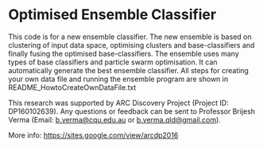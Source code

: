 # Optimised Ensemble Classifier

This code is for a new ensemble classifier. The new ensemble is based on clustering of input data space, optimising clusters and base-classifiers and finally fusing the optimised base-classifiers. The ensemble uses many types of base classifiers and particle swarm optimisation. It can automatically generate the best ensemble classifier.
All steps for creating your own data file and running the ensemble program are shown in README_HowtoCreateOwnDataFile.txt

This research was supported by ARC Discovery Project (Project ID: DP160102639). Any questions or feedback can be sent to Professor Brijesh Verma (Email: b.verma@cqu.edu.au or b.verma.qld@gmail.com).
 
More info: https://sites.google.com/view/arcdp2016
